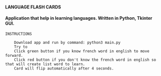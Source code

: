 #### LANGUAGE FLASH CARDS

#### Application that help in learning languages. Written in Python, Tkinter GUI.

````
INSTRUCTIONS

    Download app and run by command: python3 main.py
    Try to 
    Click green button if you know french word in english to move forward.
    Click red button if you don't know the french word in english so that will create list word to learn.
    Card will flip automatically after 4 seconds.
````